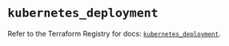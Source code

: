 # `kubernetes_deployment`

Refer to the Terraform Registry for docs: [`kubernetes_deployment`](https://registry.terraform.io/providers/hashicorp/kubernetes/2.25.2/docs/resources/deployment).

